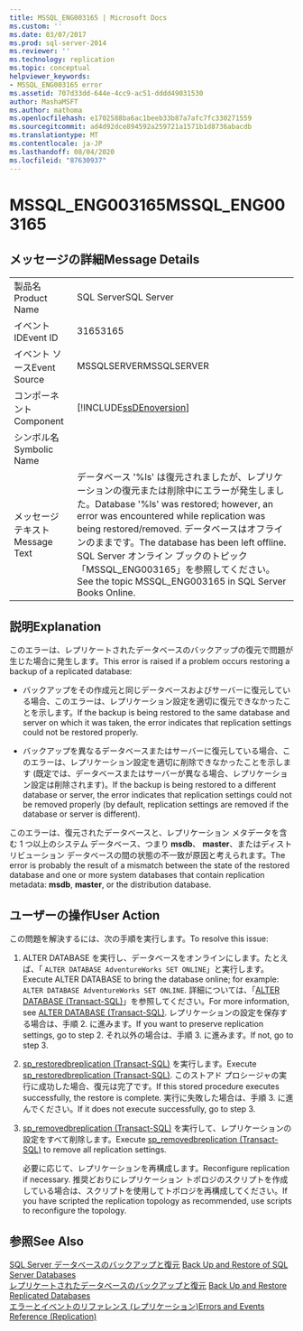 ```yaml
---
title: MSSQL_ENG003165 | Microsoft Docs
ms.custom: ''
ms.date: 03/07/2017
ms.prod: sql-server-2014
ms.reviewer: ''
ms.technology: replication
ms.topic: conceptual
helpviewer_keywords:
- MSSQL_ENG003165 error
ms.assetid: 707d33dd-644e-4cc9-ac51-dddd49031530
author: MashaMSFT
ms.author: mathoma
ms.openlocfilehash: e1702588ba6ac1beeb33b87a7afc7fc330271559
ms.sourcegitcommit: ad4d92dce894592a259721a1571b1d8736abacdb
ms.translationtype: MT
ms.contentlocale: ja-JP
ms.lasthandoff: 08/04/2020
ms.locfileid: "87630937"
---
```

# <a name="mssql_eng003165"></a><span data-ttu-id="2ec74-102">MSSQL_ENG003165</span><span class="sxs-lookup"><span data-stu-id="2ec74-102">MSSQL_ENG003165</span></span>
    
## <a name="message-details"></a><span data-ttu-id="2ec74-103">メッセージの詳細</span><span class="sxs-lookup"><span data-stu-id="2ec74-103">Message Details</span></span>  
  
|||  
|-|-|  
|<span data-ttu-id="2ec74-104">製品名</span><span class="sxs-lookup"><span data-stu-id="2ec74-104">Product Name</span></span>|<span data-ttu-id="2ec74-105">SQL Server</span><span class="sxs-lookup"><span data-stu-id="2ec74-105">SQL Server</span></span>|  
|<span data-ttu-id="2ec74-106">イベント ID</span><span class="sxs-lookup"><span data-stu-id="2ec74-106">Event ID</span></span>|<span data-ttu-id="2ec74-107">3165</span><span class="sxs-lookup"><span data-stu-id="2ec74-107">3165</span></span>|  
|<span data-ttu-id="2ec74-108">イベント ソース</span><span class="sxs-lookup"><span data-stu-id="2ec74-108">Event Source</span></span>|<span data-ttu-id="2ec74-109">MSSQLSERVER</span><span class="sxs-lookup"><span data-stu-id="2ec74-109">MSSQLSERVER</span></span>|  
|<span data-ttu-id="2ec74-110">コンポーネント</span><span class="sxs-lookup"><span data-stu-id="2ec74-110">Component</span></span>|[!INCLUDE[ssDEnoversion](../../includes/ssdenoversion-md.md)]|  
|<span data-ttu-id="2ec74-111">シンボル名</span><span class="sxs-lookup"><span data-stu-id="2ec74-111">Symbolic Name</span></span>||  
|<span data-ttu-id="2ec74-112">メッセージ テキスト</span><span class="sxs-lookup"><span data-stu-id="2ec74-112">Message Text</span></span>|<span data-ttu-id="2ec74-113">データベース '%ls' は復元されましたが、レプリケーションの復元または削除中にエラーが発生しました。</span><span class="sxs-lookup"><span data-stu-id="2ec74-113">Database '%ls' was restored; however, an error was encountered while replication was being restored/removed.</span></span> <span data-ttu-id="2ec74-114">データベースはオフラインのままです。</span><span class="sxs-lookup"><span data-stu-id="2ec74-114">The database has been left offline.</span></span> <span data-ttu-id="2ec74-115">SQL Server オンライン ブックのトピック「MSSQL_ENG003165」を参照してください。</span><span class="sxs-lookup"><span data-stu-id="2ec74-115">See the topic MSSQL_ENG003165 in SQL Server Books Online.</span></span>|  
  
## <a name="explanation"></a><span data-ttu-id="2ec74-116">説明</span><span class="sxs-lookup"><span data-stu-id="2ec74-116">Explanation</span></span>  
 <span data-ttu-id="2ec74-117">このエラーは、レプリケートされたデータベースのバックアップの復元で問題が生じた場合に発生します。</span><span class="sxs-lookup"><span data-stu-id="2ec74-117">This error is raised if a problem occurs restoring a backup of a replicated database:</span></span>  
  
-   <span data-ttu-id="2ec74-118">バックアップをその作成元と同じデータベースおよびサーバーに復元している場合、このエラーは、レプリケーション設定を適切に復元できなかったことを示します。</span><span class="sxs-lookup"><span data-stu-id="2ec74-118">If the backup is being restored to the same database and server on which it was taken, the error indicates that replication settings could not be restored properly.</span></span>  
  
-   <span data-ttu-id="2ec74-119">バックアップを異なるデータベースまたはサーバーに復元している場合、このエラーは、レプリケーション設定を適切に削除できなかったことを示します (既定では、データベースまたはサーバーが異なる場合、レプリケーション設定は削除されます)。</span><span class="sxs-lookup"><span data-stu-id="2ec74-119">If the backup is being restored to a different database or server, the error indicates that replication settings could not be removed properly (by default, replication settings are removed if the database or server is different).</span></span>  
  
 <span data-ttu-id="2ec74-120">このエラーは、復元されたデータベースと、レプリケーション メタデータを含む 1 つ以上のシステム データベース、つまり **msdb**、 **master**、またはディストリビューション データベースの間の状態の不一致が原因と考えられます。</span><span class="sxs-lookup"><span data-stu-id="2ec74-120">The error is probably the result of a mismatch between the state of the restored database and one or more system databases that contain replication metadata: **msdb**, **master**, or the distribution database.</span></span>  
  
## <a name="user-action"></a><span data-ttu-id="2ec74-121">ユーザーの操作</span><span class="sxs-lookup"><span data-stu-id="2ec74-121">User Action</span></span>  
 <span data-ttu-id="2ec74-122">この問題を解決するには、次の手順を実行します。</span><span class="sxs-lookup"><span data-stu-id="2ec74-122">To resolve this issue:</span></span>  
  
1.  <span data-ttu-id="2ec74-123">ALTER DATABASE を実行し、データベースをオンラインにします。たとえば、「 `ALTER DATABASE AdventureWorks SET ONLINE`」と実行します。</span><span class="sxs-lookup"><span data-stu-id="2ec74-123">Execute ALTER DATABASE to bring the database online; for example: `ALTER DATABASE AdventureWorks SET ONLINE`.</span></span> <span data-ttu-id="2ec74-124">詳細については、「[ALTER DATABASE &#40;Transact-SQL&#41;](/sql/t-sql/statements/alter-database-transact-sql)」を参照してください。</span><span class="sxs-lookup"><span data-stu-id="2ec74-124">For more information, see [ALTER DATABASE &#40;Transact-SQL&#41;](/sql/t-sql/statements/alter-database-transact-sql).</span></span> <span data-ttu-id="2ec74-125">レプリケーションの設定を保存する場合は、手順 2. に進みます。</span><span class="sxs-lookup"><span data-stu-id="2ec74-125">If you want to preserve replication settings, go to step 2.</span></span> <span data-ttu-id="2ec74-126">それ以外の場合は、手順 3. に進みます。</span><span class="sxs-lookup"><span data-stu-id="2ec74-126">If not, go to step 3.</span></span>  
  
2.  <span data-ttu-id="2ec74-127">[sp_restoredbreplication &#40;Transact-SQL&#41;](/sql/relational-databases/system-stored-procedures/sp-restoredbreplication-transact-sql) を実行します。</span><span class="sxs-lookup"><span data-stu-id="2ec74-127">Execute [sp_restoredbreplication &#40;Transact-SQL&#41;](/sql/relational-databases/system-stored-procedures/sp-restoredbreplication-transact-sql).</span></span> <span data-ttu-id="2ec74-128">このストアド プロシージャの実行に成功した場合、復元は完了です。</span><span class="sxs-lookup"><span data-stu-id="2ec74-128">If this stored procedure executes successfully, the restore is complete.</span></span> <span data-ttu-id="2ec74-129">実行に失敗した場合は、手順 3. に進んでください。</span><span class="sxs-lookup"><span data-stu-id="2ec74-129">If it does not execute successfully, go to step 3.</span></span>  
  
3.  <span data-ttu-id="2ec74-130">[sp_removedbreplication &#40;Transact-SQL&#41;](/sql/relational-databases/system-stored-procedures/sp-removedbreplication-transact-sql) を実行して、レプリケーションの設定をすべて削除します。</span><span class="sxs-lookup"><span data-stu-id="2ec74-130">Execute [sp_removedbreplication &#40;Transact-SQL&#41;](/sql/relational-databases/system-stored-procedures/sp-removedbreplication-transact-sql) to remove all replication settings.</span></span>  
  
     <span data-ttu-id="2ec74-131">必要に応じて、レプリケーションを再構成します。</span><span class="sxs-lookup"><span data-stu-id="2ec74-131">Reconfigure replication if necessary.</span></span> <span data-ttu-id="2ec74-132">推奨どおりにレプリケーション トポロジのスクリプトを作成している場合は、スクリプトを使用してトポロジを再構成してください。</span><span class="sxs-lookup"><span data-stu-id="2ec74-132">If you have scripted the replication topology as recommended, use scripts to reconfigure the topology.</span></span>  
  
## <a name="see-also"></a><span data-ttu-id="2ec74-133">参照</span><span class="sxs-lookup"><span data-stu-id="2ec74-133">See Also</span></span>  
 <span data-ttu-id="2ec74-134">[SQL Server データベースのバックアップと復元](../backup-restore/back-up-and-restore-of-sql-server-databases.md) </span><span class="sxs-lookup"><span data-stu-id="2ec74-134">[Back Up and Restore of SQL Server Databases](../backup-restore/back-up-and-restore-of-sql-server-databases.md) </span></span>  
 <span data-ttu-id="2ec74-135">[レプリケートされたデータベースのバックアップと復元](administration/back-up-and-restore-replicated-databases.md) </span><span class="sxs-lookup"><span data-stu-id="2ec74-135">[Back Up and Restore Replicated Databases](administration/back-up-and-restore-replicated-databases.md) </span></span>  
 [<span data-ttu-id="2ec74-136">エラーとイベントのリファレンス &#40;レプリケーション&#41;</span><span class="sxs-lookup"><span data-stu-id="2ec74-136">Errors and Events Reference &#40;Replication&#41;</span></span>](errors-and-events-reference-replication.md)  
  
  

